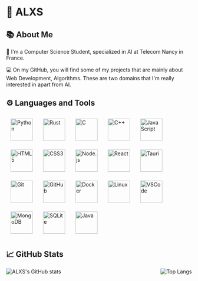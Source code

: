 
# 🐻 ALXS

## 📚 About Me

🔬 I'm a Computer Science Student, specialized in AI at Telecom Nancy in France.

💻 On my GitHub, you will find some of my projects that are mainly about Web Development, Algorithms. These are two domains that I'm really interested in apart from AI.

## ⚙️ Languages and Tools

<a href="https://www.python.org/" style="text-decoration: none !important;">
    <img class="tech-icon" alt="Python" 
    style="width: 60px; padding: 12px;"src="https://cdn.jsdelivr.net/gh/devicons/devicon/icons/python/python-original.svg" />
</a>
<a href="https://www.rust-lang.org/" style="text-decoration: none !important;">
    <img class="tech-icon" alt="Rust" 
    style="width: 60px; padding: 12px;"src="https://cdn.jsdelivr.net/gh/devicons/devicon/icons/rust/rust-original.svg" />
</a>
<a href="https://www.cprogramming.com/" style="text-decoration: none !important;">
    <img class="tech-icon" alt="C"
    style="width: 60px; padding: 12px;" src="https://cdn.jsdelivr.net/gh/devicons/devicon/icons/c/c-original.svg" />
</a>
<a href="https://www.cplusplus.com/" style="text-decoration: none !important;">
    <img class="tech-icon" alt="C++" 
    style="width: 60px; padding: 12px;" src="https://cdn.jsdelivr.net/gh/devicons/devicon/icons/cplusplus/cplusplus-original.svg" />
</a>
<a href="https://www.javascript.com/" style="text-decoration: none !important;">
    <img class="tech-icon" alt="JavaScript"
    style="width: 60px; padding: 12px;" src="https://cdn.jsdelivr.net/gh/devicons/devicon/icons/javascript/javascript-original.svg" />
</a>
<a href="https://developer.mozilla.org/en-US/docs/Web/HTML" style="text-decoration: none !important;">
    <img class="tech-icon" alt="HTML5"
    style="width: 60px; padding: 12px;" src="https://cdn.jsdelivr.net/gh/devicons/devicon/icons/html5/html5-original.svg" />
</a>
<a href="https://developer.mozilla.org/en-US/docs/Web/CSS" style="text-decoration: none !important;">
    <img class="tech-icon" alt="CSS3"
    style="width: 60px; padding: 12px;" src="https://cdn.jsdelivr.net/gh/devicons/devicon/icons/css3/css3-original.svg" />
</a>
<a href="https://nodejs.org/en/" style="text-decoration: none !important;">
    <img class="tech-icon" alt="Node.js"
    style="width: 60px; padding: 12px;" src="https://cdn.jsdelivr.net/gh/devicons/devicon/icons/nodejs/nodejs-original.svg" />
</a>
<a href="https://reactjs.org/" style="text-decoration: none !important;">
    <img class="tech-icon" alt="React"
    style="width: 60px; padding: 12px;" src="https://cdn.jsdelivr.net/gh/devicons/devicon/icons/react/react-original.svg" />
</a>
<a href="https://tauri.studio/" style="text-decoration: none !important;">
    <img class="tech-icon" alt="Tauri"
    style="width: 60px; padding: 12px;" src="https://cdn.jsdelivr.net/gh/devicons/devicon/icons/tauri/tauri-original.svg" />
</a>
<a href="https://git-scm.com/" style="text-decoration: none !important;">
    <img class="tech-icon" alt="Git"
    style="width: 60px; padding: 12px;" src="https://cdn.jsdelivr.net/gh/devicons/devicon/icons/git/git-original.svg" />
</a>
<a href="https://github.com/" style="text-decoration: none !important;">
    <img class="tech-icon" alt="GitHub"
    style="width: 60px; padding: 12px;" src="https://cdn.jsdelivr.net/gh/devicons/devicon/icons/github/github-original.svg" />
</a>
<a href="https://www.docker.com/" style="text-decoration: none !important;">
    <img class="tech-icon" alt="Docker"
    style="width: 60px; padding: 12px;" src="https://cdn.jsdelivr.net/gh/devicons/devicon/icons/docker/docker-original.svg" />
</a>
<a href="https://www.linux.org/" style="text-decoration: none !important;">
    <img class="tech-icon" alt="Linux"
    style="width: 60px; padding: 12px;" src="https://cdn.jsdelivr.net/gh/devicons/devicon/icons/linux/linux-original.svg" />
</a>
<a href="https://code.visualstudio.com/" style="text-decoration: none !important;">
    <img class="tech-icon" alt="VSCode"
    style="width: 60px; padding: 12px;" src="https://cdn.jsdelivr.net/gh/devicons/devicon/icons/vscode/vscode-original.svg" />
</a>
<a href="https://www.mongodb.com/" style="text-decoration: none !important;">
    <img class="tech-icon" alt="MongoDB"
    style="width: 60px; padding: 12px;" src="https://cdn.jsdelivr.net/gh/devicons/devicon/icons/mongodb/mongodb-original.svg" />
</a>
<a href="https://www.sqlite.org/index.html" style="text-decoration: none !important;">
    <img class="tech-icon" alt="SQLite"
    style="width: 60px; padding: 12px;" src="https://cdn.jsdelivr.net/gh/devicons/devicon/icons/sqlite/sqlite-original.svg" />
</a>
<a href="https://www.java.com/" style="text-decoration: none !important;">
    <img class="tech-icon" alt="Java"
    style="width: 60px; padding: 12px;" src="https://cdn.jsdelivr.net/gh/devicons/devicon/icons/java/java-original.svg" />
</a>

## 📈 GitHub Stats

<div style="display: flex; justify-content: space-between; align-items: center;">
    <img src="https://github-readme-stats.vercel.app/api?username=ALXS-GitHub&show_icons=true&theme=highcontrast" alt="ALXS's GitHub stats" />
    <img src="https://github-readme-stats.vercel.app/api/top-langs/?username=ALXS-GitHub&layout=compact&theme=highcontrast&exclude_repo=Programmer-La-Matiere
" alt="Top Langs" />
</div>





